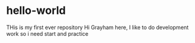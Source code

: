 # hello-world
THis is my first ever repository
Hi Grayham here, I like to do development work
so i need start and practice
